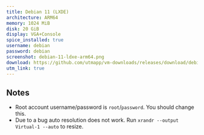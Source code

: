 ```yaml
---
title: Debian 11 (LXDE)
architecture: ARM64
memory: 1024 MiB
disk: 20 GiB
display: VGA+Console
spice_installed: true
username: debian
password: debian
screenshot: debian-11-ldxe-arm64.png
download: https://github.com/utmapp/vm-downloads/releases/download/debian-11.5/debian-11.5-ldxe-arm64-utm4.zip
utm_link: true
---
```

## Notes
* Root account username/password is `root`/`password`. You should change this.
* Due to a bug auto resolution does not work. Run `xrandr --output Virtual-1 --auto` to resize.